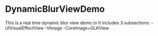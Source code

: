 # DynamicBlurViewDemo

This is a real time dynamic blur view demo.\n
It includes 3 subsections: 
  -UIVisualEffectView
  -VImage
  -CoreImage+GLKView
